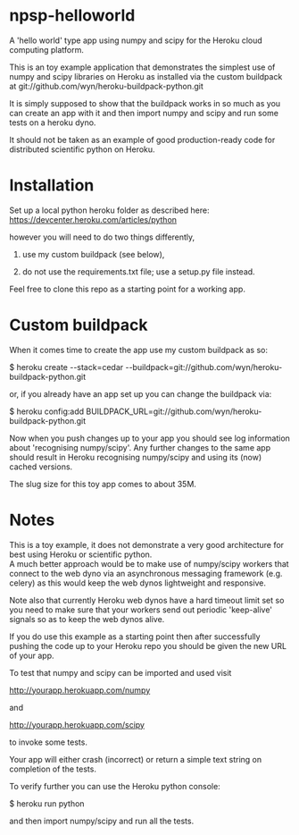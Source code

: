 npsp-helloworld
======================


A 'hello world' type app using numpy and scipy for the Heroku cloud computing platform.

This is an toy example application that demonstrates the simplest use of numpy and scipy libraries on Heroku as installed via the custom buildpack at git://github.com/wyn/heroku-buildpack-python.git

It is simply supposed to show that the buildpack works in so much as you can create an app with it and then import numpy and scipy and run some tests on a heroku dyno.

It should not be taken as an example of good production-ready code for distributed scientific python on Heroku.


Installation
======================

Set up a local python heroku folder as described here: 
https://devcenter.heroku.com/articles/python

however you will need to do two things differently,

1) use my custom buildpack (see below),

2) do not use the requirements.txt file; use a setup.py file instead.

Feel free to clone this repo as a starting point for a working app.

Custom buildpack
======================

When it comes time to create the app use my custom buildpack as so:

$ heroku create <appname> --stack=cedar --buildpack=git://github.com/wyn/heroku-buildpack-python.git

or, if you already have an app set up you can change the buildpack via:

$ heroku config:add BUILDPACK_URL=git://github.com/wyn/heroku-buildpack-python.git

Now when you push changes up to your app you should see log information about 'recognising numpy/scipy'.
Any further changes to the same app should result in Heroku recognising numpy/scipy and using its (now) cached versions.

The slug size for this toy app comes to about 35M.

Notes
======================

This is a toy example, it does not demonstrate a very good architecture for best using Heroku or scientific python.  
A much better approach would be to make use of numpy/scipy workers that connect to the web dyno via an asynchronous messaging framework (e.g. celery) as this would keep the web dynos lightweight and responsive.  

Note also that currently Heroku web dynos have a hard timeout limit set so you need to make sure that your workers send out periodic 'keep-alive' signals so as to keep the web dynos alive.

If you do use this example as a starting point then after successfully pushing the code up to your Heroku repo you should be given the new URL of your app.

To test that numpy and scipy can be imported and used visit

http://yourapp.herokuapp.com/numpy

and

http://yourapp.herokuapp.com/scipy

to invoke some tests.

Your app will either crash (incorrect) or return a simple text string on completion of the tests.

To verify further you can use the Heroku python console:

$ heroku run python 

and then import numpy/scipy and run all the tests.
